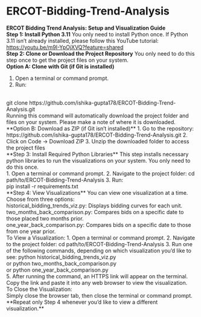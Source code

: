 # ERCOT-Bidding-Trend-Analysis

**ERCOT Bidding Trend Analysis: Setup and Visualization Guide**
<br>
**Step 1: Install Python 3.11**
You only need to install Python once. If Python 3.11 isn’t already installed, please follow this YouTube tutorial: https://youtu.be/m9I-YpOjXVQ?feature=shared
<br>
**Step 2: Clone or Download the Project Repository**
You only need to do this step once to get the project files on your system.
<br>
**Option A: Clone with Git (if Git is installed)**
1. Open a terminal or command prompt.
2. Run:
<br>
git clone https://github.com/ishika-gupta178/ERCOT-Bidding-Trend-Analysis.git
<br>
Running this command will automatically download the project folder and files on your system.
Please make a note of where it is downloaded.
<br>
**Option B: Download as ZIP (if Git isn’t installed)**
1. Go to the repository: https://github.com/ishika-gupta178/ERCOT-Bidding-Trend-Analysis.git
2. Click on Code -> Download ZIP
3. Unzip the downloaded folder to access the project files
<br> 
**Step 3: Install Required Python Libraries**
This step installs necessary python libraries to run the visualizations on your system. You only need 
to do this once.
<br>
1. Open a terminal or command prompt.
2. Navigate to the project folder:
 cd path/to/ERCOT-Bidding-Trend-Analysis
3. Run:
<br>
pip install -r requirements.txt
<br>
**Step 4: View Visualizations**
You can view one visualization at a time. Choose from three options:
<br>
historical_bidding_trends_viz.py: Displays bidding curves for each unit.
<br>
two_months_back_comparison.py: Compares bids on a specific date to those placed two months prior.
<br>
one_year_back_comparison.py: Compares bids on a specific date to those from one year prior.
<br>
To View a Visualization:
1. Open a terminal or command prompt.
2. Navigate to the project folder:
 cd path/to/ERCOT-Bidding-Trend-Analysis
3. Run one of the following commands, depending on which visualization you’d like to see:
 python historical_bidding_trends_viz.py
<br>
or
python two_months_back_comparison.py
<br>
or
python one_year_back_comparison.py
<br>
5. After running the command, an HTTPS link will appear on the terminal. Copy the link and paste it into any web browser to view the visualization.
<br>
To Close the Visualization:
<br>
Simply close the browser tab, then close the terminal or command prompt.
<br>
**Repeat only Step 4 whenever you’d like to view a different visualization.**
